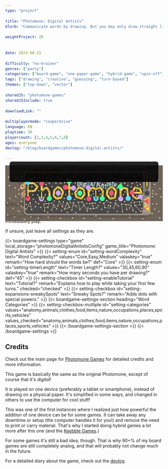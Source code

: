 ```yaml
---
type: "project"

title: "Photomone: Digital Antists"
blurb: "Communicate words by drawing. But you may only draw straight lines between the dots on your screen, and not all dots are created equal."

weightProject: 20


date: 2023-08-21

difficulty: "no-brainer"
genres: ["party"]
categories: ["board-game", "one-paper-game", "hybrid-game", "spin-off"]
tags: ["drawing", "creative", "guessing", "turn-based"]
themes: ["top-down", "vector"]

sharedJS: "photomone-games"
sharedJSInclude: true

downloadLink: ""

multiplayermode: "cooperative"
language: EN
playtime: 30
playercount: [2,3,4,5,6,7,8]
ages: everyone
devlog: "/blog/boardgames/photomone-digital-antists/"

---
```


<script>window.configStringToUse = window.localStorage.photomoneDigitalAntistsConfig;</script>
<!-- <div style="margin-top: min(3vw, 2em);"> -->

<div style="margin-bottom: -23vw; position: relative; z-index: 0; opacity: 0.9;">
  <img src="assets/photomone_digital_antists_header.webp">
</div>

<div style="max-width: 720px; margin: auto; padding: 1em;">
<!-- <h2 style="text-align: center; filter: drop-shadow(0 0 4px black);">Try it!</h2> -->

<p style="background-color: rgba(0,0,0,0.86); border-radius: 0.5em; padding: 0.5em; z-index: 5; position: relative;">Use this demo to instantly try Photomone (and if it works on your device). Once you're ready to start an actual game, scroll down to <a href="#game">the game</a>.</p>

<div class="photomone-canvas" data-addui="true" data-pointradiusfactor="0.02" data-pointboundsmin="50" data-pointboundsmax="100" data-linewidthfactor="0.015" data-noexpansions="true" data-transparentbackground="false" style="filter: drop-shadow(0 0 12px #222);"></div>

</div>

## Game

Input your settings, click the button. A new page opens and you can immediately play.

If unsure, just leave all settings as they are.

{{< boardgame-settings type="game" local_storage="photomoneDigitalAntistsConfig" game_title="Photomone: Digital Antists" >}}
  {{< setting-enum id="setting-wordComplexity" text="Word Complexity?" values="Core,Easy,Medium" valaskey="true" remark="How hard should the words be?" def="Core" >}}
  {{< setting-enum id="setting-timerLength" text="Timer Length?" values="30,45,60,90" valaskey="true" remark="How many seconds you have per drawing?" def="45" >}}
  {{< setting-checkbox id="setting-enableTutorial" text="Tutorial?" remark="Explains how to play while taking your first few turns." checked="checked" >}}
  {{< setting-checkbox id="setting-expansions-sneakySpots" text="Sneaky Spots?" remark="Adds dots with special powers." >}}
  {{< boardgame-settings-section heading="Word Categories" >}}
    {{< setting-checkbox-multiple id="setting-categories" values="anatomy,animals,clothes,food,items,nature,occupations,places,sports,vehicles" values_checked="anatomy,animals,clothes,food,items,nature,occupations,places,sports,vehicles" >}}
  {{< /boardgame-settings-section >}}
{{< /boardgame-settings >}}



## Credits

Check out the main page for [Photomone Games](/photomone-games/) for detailed credits and more information.

This game is basically the same as the original Photomone, except of course that it's _digital_!

It is played on one device (preferably a tablet or smartphone), instead of drawing on a physical paper. It's simplified in some ways, and changed in others to use the computer for cool stuff! 

This was one of the first instances where I realized just how powerful the addition of one device can be for some games. It can take away any downtime or setup (the computer handles it for you!) and remove the need to print or carry material. That's why I started doing hybrid games a lot more after this one (and the [Keebble Games](/keebble-games/).)

For some games it's still a bad idea, though. That is why 90+% of my board games are still completely analog, and that will probably not change much in the future.

For a detailed diary about the game, check out the [devlog](/blog/boardgames/photomone-digital-antists).


<script>
window.onload = (ev) => {
  const p = new PHOTOMONE.Game({ gameTitle: "photomoneDigital", loadGame: false })
}
</script>
